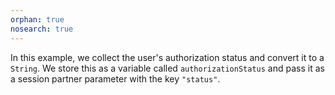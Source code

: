 ```yaml
---
orphan: true
nosearch: true
---
```


In this example, we collect the user's authorization status and convert it to a `String`. We store this as a variable called `authorizationStatus` and pass it as a session partner parameter with the key `"status"`.
